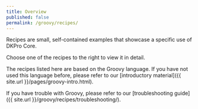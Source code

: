 ```yaml
---
title: Overview
published: false
permalink: /groovy/recipes/
---
```


Recipes are small, self-contained examples that showcase a specific use of DKPro Core. 

Choose one of the recipes to the right to view it in detail.

The recipes listed here are based on the Groovy language. If you have not used this language before,
please refer to our [introductory material]({{ site.url }}/pages/groovy-intro.html).

If you have trouble with Groovy, please refer to our 
[troubleshooting guide]({{ site.url }}/groovy/recipes/troubleshooting/).